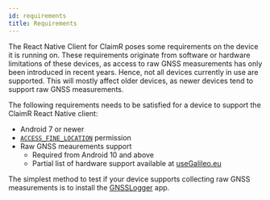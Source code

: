 ```yaml
---
id: requirements
title: Requirements
---
```


The React Native Client for ClaimR poses some requirements on the device it is running on.
These requirements originate from software or hardware limitations of these devices, as access to raw GNSS measurements has only been introduced in recent years.
Hence, not all devices currently in use are supported.
This will mostly affect older devices, as newer devices tend to support raw GNSS measurements.

The following requirements needs to be satisfied for a device to support the ClaimR React Native client:

- Android 7 or newer
- [`ACCESS_FINE_LOCATION`](https://developer.android.com/reference/android/Manifest.permission#ACCESS_FINE_LOCATION) permission
- Raw GNSS meaurements support
  - Required from Android 10 and above
  - Partial list of hardware support available at [useGalileo.eu](https://www.usegalileo.eu/EN/inner.html#data=smartphone)

The simplest method to test if your device supports collecting raw GNSS measurements is to install the [GNSSLogger](https://github.com/google/gps-measurement-tools/releases/tag/2.0.0.1) app.
